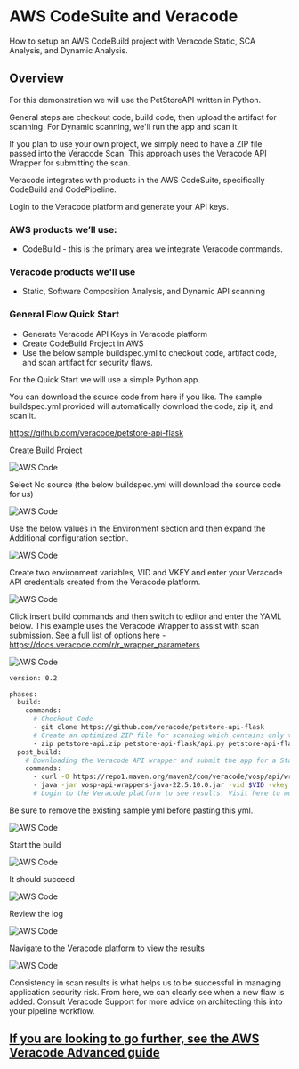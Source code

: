 # AWS CodeSuite and Veracode

How to setup an AWS CodeBuild project with Veracode Static, SCA Analysis, and Dynamic Analysis.

## Overview

For this demonstration we will use the PetStoreAPI written in Python.  

General steps are checkout code, build code, then upload the artifact for scanning.  For Dynamic scanning, we'll run the app and scan it.

If you plan to use your own project, we simply need to have a ZIP file passed into the Veracode Scan.
This approach uses the Veracode API Wrapper for submitting the scan.  

Veracode integrates with products in the AWS CodeSuite, specifically CodeBuild and CodePipeline.

Login to the Veracode platform and generate your API keys.

### AWS products we’ll use:

* CodeBuild - this is the primary area we integrate Veracode commands. 

### Veracode products we'll use

* Static, Software Composition Analysis, and Dynamic API scanning

### General Flow Quick Start
* Generate Veracode API Keys in Veracode platform
* Create CodeBuild Project in AWS
* Use the below sample buildspec.yml to checkout code, artifact code, and scan artifact for security flaws.

For the Quick Start we will use a simple Python app.

You can download the source code from here if you like.  The sample buildspec.yml provided will automatically download the code, zip it, and scan it.  

https://github.com/veracode/petstore-api-flask

Create Build Project

![AWS Code](images/1-QuickStart.png)

Select No source (the below buildspec.yml will download the source code for us)

![AWS Code](images/2-QuickStart.png)

Use the below values in the Environment section and then expand the Additional configuration section.

![AWS Code](images/3-QuickStart.png)

Create two environment variables, VID and VKEY and enter your Veracode API credentials created from the Veracode platform.

![AWS Code](images/4-QuickStart.png)

Click insert build commands and then switch to editor and enter the YAML below.  This example uses the Veracode Wrapper to assist with scan submission. See a full list of options here - https://docs.veracode.com/r/r_wrapper_parameters


![AWS Code](images/5-QuickStart.png)


```bash
version: 0.2

phases:
  build:
    commands:
      # Checkout Code
      - git clone https://github.com/veracode/petstore-api-flask
      # Create an optimized ZIP file for scanning which contains only the files we need
      - zip petstore-api.zip petstore-api-flask/api.py petstore-api-flask/requirements.txt
  post_build:
    # Downloading the Veracode API wrapper and submit the app for a Static Policy + SCA scan
    commands:
      - curl -O https://repo1.maven.org/maven2/com/veracode/vosp/api/wrappers/vosp-api-wrappers-java/22.5.10.0/vosp-api-wrappers-java-22.5.10.0.jar
      - java -jar vosp-api-wrappers-java-22.5.10.0.jar -vid $VID -vkey $VKEY -appname AWSCodeBuild-PetStoreAPIv4 -action UploadAndScan -createprofile true -criticality Medium -version $CODEBUILD_BUILD_ID -filepath petstore-api.zip
      # Login to the Veracode platform to see results. Visit here to more options - https://docs.veracode.com/r/r_wrapper_parameters
```

Be sure to remove the existing sample yml before pasting this yml.

![AWS Code](images/6-QuickStart.png)

Start the build

![AWS Code](images/7-QuickStart.png)

It should succeed

![AWS Code](images/8-QuickStart.png)

Review the log

![AWS Code](images/9-QuickStart.png)

Navigate to the Veracode platform to view the results

![AWS Code](images/10-QuickStart.png)

Consistency in scan results is what helps us to be successful in managing application security risk.  From here, we can clearly see when a new flaw is added.  Consult Veracode Support for more advice on architecting this into your pipeline workflow.

## [If you are looking to go further, see the AWS Veracode Advanced guide](/Advanced)